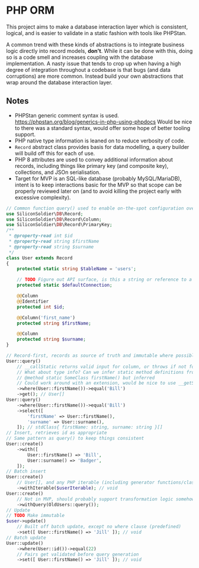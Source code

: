 # PHP ORM

This project aims to make a database interaction layer which is consistent, logical, and is easier to validate in a static fashion with tools like PHPStan.

A common trend with these kinds of abstractions is to integrate business logic directly into record models, **don't**. While it can be done with this, doing so is a code smell and increases coupling with the database implementation. A nasty issue that tends to crop up when having a high degree of integration throughout a codebase is that bugs (and data corruptions) are more common. Instead build your own abstractions that wrap around the database interaction layer.

## Notes

* PHPStan generic comment syntax is used. https://phpstan.org/blog/generics-in-php-using-phpdocs Would be nice to there was a standard syntax, would offer some hope of better tooling support.
* PHP native type information is leaned on to reduce verbosity of code.
* `Record` abstract class provides basis for data modelling, a query builder will build off this for each of use.
* PHP 8 attributes are used to convey additional information about records, including things like primary key (and composite key), collections, and JSOn serialisation.
* Target for MVP is an SQL-like database (probably MySQL/MariaDB), intent is to keep interactions basic for the MVP so that scope can be properly reviewed later on (and to avoid killing the project early with excessive complexity).

```php
// Common function query() used to enable on-the-spot configuration overrides
use SiliconSoldier\DB\Record;
use SiliconSoldier\DB\Record\Column;
use SiliconSoldier\DB\Record\PrimaryKey;
/**
 * @property-read int $id
 * @property-read string $firstName
 * @property-read string $surname
 */
class User extends Record
{
    protected static string $tableName = 'users';

    // TODO Figure out API surface, is this a string or reference to a class?
    protected static $defaultConnection;

    @@Column
    @@Identifier
    protected int $id;

    @@Column('first_name')
    protected string $firstName;

    @@Column
    protected string $surname;
}

// Record-first, records as source of truth and immutable where possible
User::query()
    // __callStatic returns valid input for column, or throws if not found
    // What about type info? Can we infer static method definitions from defined props for PHPStan?
    // @method static SomeClass firstName() but inferred
    // Could work around with an extension, would be nice to use __getStatic if it becomes available
    ->where(User::firstName())->equal('Bill')
    ->get(); // User[]
User::query()
    ->where(User::firstName())->equal('Bill')
    ->select([
        'firstName' => User::firstName(),
        'surname' => User::surname(),
    ]); // stdClass{ firstName: string, surname: string }[]
// Insert, retrieves id as appropriate
// Same pattern as query() to keep things consistent
User::create()
    ->with([
        User::firstName() => 'Bill',
        User::surname() => 'Badger',
    ]);
// Batch insert
User::create()
    // User[], and any PHP iterable (including generator functions/classes) that provides User instances in their unsaved form.
    ->withIterable($userIterable); // void
User::create()
    // Not in MVP, should probably support transformation logic somehow
    ->withQuery(OldUsers::query());
// Update
// TODO Make immutable
$user->update()
    // Built off batch update, except no where clause (predefined)
    ->set([ User::firstName() => 'Jill' ]); // void
// Batch update
User::update()
    ->where(User::id())->equal(22)
    // Pairs get validated before query generation
    ->set([ User::firstName() => 'Jill' ]); // void
```
